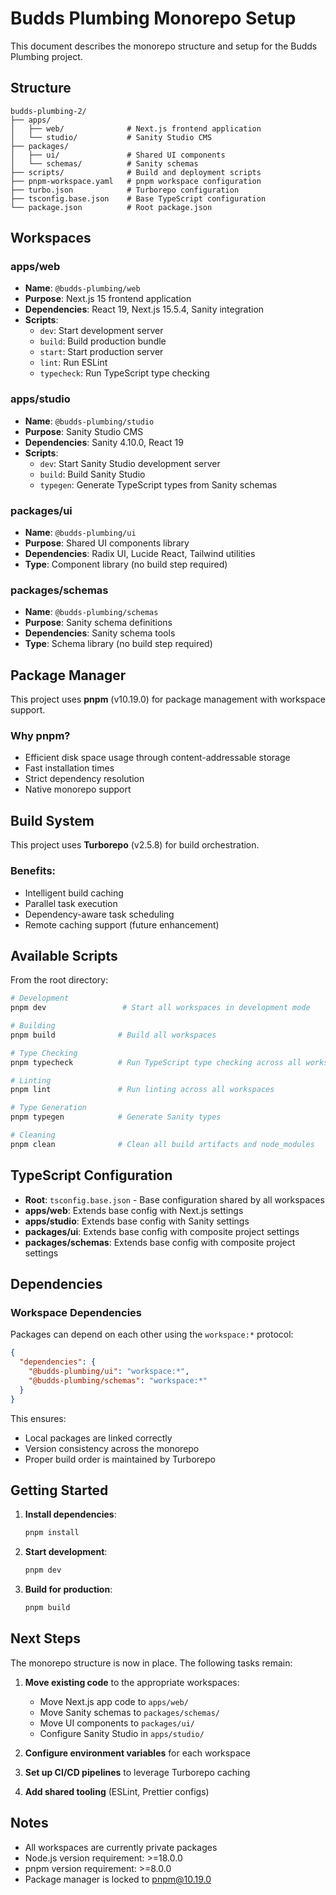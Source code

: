 # Budds Plumbing Monorepo Setup

This document describes the monorepo structure and setup for the Budds Plumbing project.

## Structure

```
budds-plumbing-2/
├── apps/
│   ├── web/              # Next.js frontend application
│   └── studio/           # Sanity Studio CMS
├── packages/
│   ├── ui/               # Shared UI components
│   └── schemas/          # Sanity schemas
├── scripts/              # Build and deployment scripts
├── pnpm-workspace.yaml   # pnpm workspace configuration
├── turbo.json            # Turborepo configuration
├── tsconfig.base.json    # Base TypeScript configuration
└── package.json          # Root package.json
```

## Workspaces

### apps/web

- **Name**: `@budds-plumbing/web`
- **Purpose**: Next.js 15 frontend application
- **Dependencies**: React 19, Next.js 15.5.4, Sanity integration
- **Scripts**:
  - `dev`: Start development server
  - `build`: Build production bundle
  - `start`: Start production server
  - `lint`: Run ESLint
  - `typecheck`: Run TypeScript type checking

### apps/studio

- **Name**: `@budds-plumbing/studio`
- **Purpose**: Sanity Studio CMS
- **Dependencies**: Sanity 4.10.0, React 19
- **Scripts**:
  - `dev`: Start Sanity Studio development server
  - `build`: Build Sanity Studio
  - `typegen`: Generate TypeScript types from Sanity schemas

### packages/ui

- **Name**: `@budds-plumbing/ui`
- **Purpose**: Shared UI components library
- **Dependencies**: Radix UI, Lucide React, Tailwind utilities
- **Type**: Component library (no build step required)

### packages/schemas

- **Name**: `@budds-plumbing/schemas`
- **Purpose**: Sanity schema definitions
- **Dependencies**: Sanity schema tools
- **Type**: Schema library (no build step required)

## Package Manager

This project uses **pnpm** (v10.19.0) for package management with workspace support.

### Why pnpm?

- Efficient disk space usage through content-addressable storage
- Fast installation times
- Strict dependency resolution
- Native monorepo support

## Build System

This project uses **Turborepo** (v2.5.8) for build orchestration.

### Benefits:

- Intelligent build caching
- Parallel task execution
- Dependency-aware task scheduling
- Remote caching support (future enhancement)

## Available Scripts

From the root directory:

```bash
# Development
pnpm dev                 # Start all workspaces in development mode

# Building
pnpm build              # Build all workspaces

# Type Checking
pnpm typecheck          # Run TypeScript type checking across all workspaces

# Linting
pnpm lint               # Run linting across all workspaces

# Type Generation
pnpm typegen            # Generate Sanity types

# Cleaning
pnpm clean              # Clean all build artifacts and node_modules
```

## TypeScript Configuration

- **Root**: `tsconfig.base.json` - Base configuration shared by all workspaces
- **apps/web**: Extends base config with Next.js settings
- **apps/studio**: Extends base config with Sanity settings
- **packages/ui**: Extends base config with composite project settings
- **packages/schemas**: Extends base config with composite project settings

## Dependencies

### Workspace Dependencies

Packages can depend on each other using the `workspace:*` protocol:

```json
{
  "dependencies": {
    "@budds-plumbing/ui": "workspace:*",
    "@budds-plumbing/schemas": "workspace:*"
  }
}
```

This ensures:

- Local packages are linked correctly
- Version consistency across the monorepo
- Proper build order is maintained by Turborepo

## Getting Started

1. **Install dependencies**:

   ```bash
   pnpm install
   ```

2. **Start development**:

   ```bash
   pnpm dev
   ```

3. **Build for production**:
   ```bash
   pnpm build
   ```

## Next Steps

The monorepo structure is now in place. The following tasks remain:

1. **Move existing code** to the appropriate workspaces:
   - Move Next.js app code to `apps/web/`
   - Move Sanity schemas to `packages/schemas/`
   - Move UI components to `packages/ui/`
   - Configure Sanity Studio in `apps/studio/`

2. **Configure environment variables** for each workspace

3. **Set up CI/CD pipelines** to leverage Turborepo caching

4. **Add shared tooling** (ESLint, Prettier configs)

## Notes

- All workspaces are currently private packages
- Node.js version requirement: >=18.0.0
- pnpm version requirement: >=8.0.0
- Package manager is locked to pnpm@10.19.0

